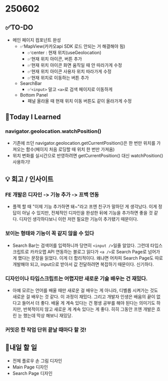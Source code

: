 # 250602
## ✅TO-DO
- 메인 페이지 컴포넌트 완성
    - ✅MapView(카카오api SDK 로드 안되는 거 해결해야 됨)
        - ✅center : 현재 위치(useGeolocation)
        - ✅현재 위치 아이콘, 버튼 추가
        - ✅현재 위치 아이콘 화면 움직일 때 안 따라가게 수정
        - ✅현재 위치 아이콘 사용자 위치 따라가게 수정
        - ✅현재 위치로 이동하는 버튼 추가
    - SearchBar
        - ✅```<input>``` 말고 ```<a>```로 검색 페이지로 이동하게
    - Bottom Panel 
        - 패널 올라올 때 현재 위치 이동 버튼도 같이 올라가게 수정

## 📌Today I Learned
### navigator.geolocation.watchPosition()
- 기존에 쓰던 navigator.geolocation.getCurrentPosition()은 한 번만 위치를 가져오는 함수(페이지 처음 로딩할 때 위치 한 번만 가져옴)
- 위치 변화를 실시간으로 반영하려면 getCurrentPosition() 대신 watchPosition() 사용하기!

      
## 💡 회고 / 인사이트
### FE 개발은 디자인 -> 기능 추가 -> 프백 연동
- 플젝 할 때 "이제 기능 추가하면 돼~"라고 프엔 친구가 말하던 게 생각났다. 이게 정답이 아닐 수 있지만, 전체적인 디자인을 완성한 뒤에 기능을 추가하면 좋을 것 같다. 디자인 생각하다보니 이런 저런 필요한 기능이 추가됐기 때문이다.

### 보이는 형태와 기능이 꼭 같지 않을 수 있다
- Search Bar는 검색어를 입력하니까 당연히 ```<input />```일줄 알았다. 그런데 타입스크립트로 카카오맵 API 연동하는 블로그 읽다가 ```<a />```로 Search Page로 넘어가게 했다는 문장을 읽었다. 이게 더 합리적이다. 왜냐면 어차피 Search Page도 따로 개발해야 되고, input으로 받아서 값 전달하려면 복잡하기 때문이다. 신기하다.

### 디자인이나 타입스크립트는 어렵지만 새로운 기술 배우는 건 재밌다.
- 아예 모르는 언어를 배울 때만 새로운 걸 배우는 게 아니라, 디벨롭 시켜가는 것도 새로운 걸 배우는 것 같다. 이 과정이 재밌다. 그리고 개발자 인생은 배움의 끝이 없다고 들어서 더 좋다. 배울 게 계속 있다는 건 평생 공부를 해야 된다는 의미기도 하지만, 반복적이지 않고 새로운 게 계속 있다는 게 좋다. 히히 그동안 프엔 개발은 흐린 눈 했는데 막상 해보니 재밌당.

### 커밋은 한 작업 단위 끝날 때마다 할 것!

## 🍩내일 할 일
- 전체 플로우 손 그림 디자인
- Main Page 디자인
- Search Page 디자인